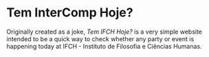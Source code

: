 # Tem InterComp Hoje?

Originally created as a joke, _Tem IFCH Hoje?_ is a very simple website intended to be a quick way to check whether any party or event is happening today at IFCH - Instituto de Filosofia e Ciências Humanas.
